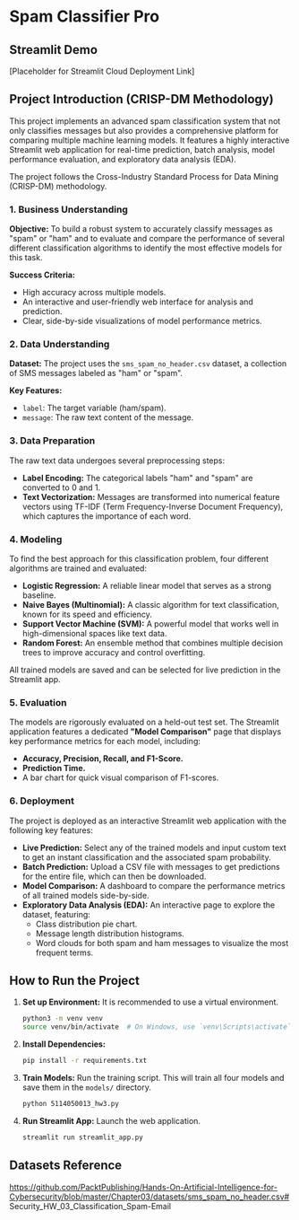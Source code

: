 # Spam Classifier Pro

## Streamlit Demo
[Placeholder for Streamlit Cloud Deployment Link]

## Project Introduction (CRISP-DM Methodology)

This project implements an advanced spam classification system that not only classifies messages but also provides a comprehensive platform for comparing multiple machine learning models. It features a highly interactive Streamlit web application for real-time prediction, batch analysis, model performance evaluation, and exploratory data analysis (EDA).

The project follows the Cross-Industry Standard Process for Data Mining (CRISP-DM) methodology.

### 1. Business Understanding

**Objective:** To build a robust system to accurately classify messages as "spam" or "ham" and to evaluate and compare the performance of several different classification algorithms to identify the most effective models for this task.

**Success Criteria:**
*   High accuracy across multiple models.
*   An interactive and user-friendly web interface for analysis and prediction.
*   Clear, side-by-side visualizations of model performance metrics.

### 2. Data Understanding

**Dataset:** The project uses the `sms_spam_no_header.csv` dataset, a collection of SMS messages labeled as "ham" or "spam".

**Key Features:**
*   `label`: The target variable (ham/spam).
*   `message`: The raw text content of the message.

### 3. Data Preparation

The raw text data undergoes several preprocessing steps:
*   **Label Encoding:** The categorical labels "ham" and "spam" are converted to 0 and 1.
*   **Text Vectorization:** Messages are transformed into numerical feature vectors using TF-IDF (Term Frequency-Inverse Document Frequency), which captures the importance of each word.

### 4. Modeling

To find the best approach for this classification problem, four different algorithms are trained and evaluated:

*   **Logistic Regression:** A reliable linear model that serves as a strong baseline.
*   **Naive Bayes (Multinomial):** A classic algorithm for text classification, known for its speed and efficiency.
*   **Support Vector Machine (SVM):** A powerful model that works well in high-dimensional spaces like text data.
*   **Random Forest:** An ensemble method that combines multiple decision trees to improve accuracy and control overfitting.

All trained models are saved and can be selected for live prediction in the Streamlit app.

### 5. Evaluation

The models are rigorously evaluated on a held-out test set. The Streamlit application features a dedicated **"Model Comparison"** page that displays key performance metrics for each model, including:

*   **Accuracy, Precision, Recall, and F1-Score.**
*   **Prediction Time.**
*   A bar chart for quick visual comparison of F1-scores.

### 6. Deployment

The project is deployed as an interactive Streamlit web application with the following key features:

*   **Live Prediction:** Select any of the trained models and input custom text to get an instant classification and the associated spam probability.
*   **Batch Prediction:** Upload a CSV file with messages to get predictions for the entire file, which can then be downloaded.
*   **Model Comparison:** A dashboard to compare the performance metrics of all trained models side-by-side.
*   **Exploratory Data Analysis (EDA):** An interactive page to explore the dataset, featuring:
    *   Class distribution pie chart.
    *   Message length distribution histograms.
    *   Word clouds for both spam and ham messages to visualize the most frequent terms.

## How to Run the Project

1.  **Set up Environment:**
    It is recommended to use a virtual environment.
    ```bash
    python3 -m venv venv
    source venv/bin/activate  # On Windows, use `venv\Scripts\activate`
    ```

2.  **Install Dependencies:**
    ```bash
    pip install -r requirements.txt
    ```

3.  **Train Models:**
    Run the training script. This will train all four models and save them in the `models/` directory.
    ```bash
    python 5114050013_hw3.py
    ```

4.  **Run Streamlit App:**
    Launch the web application.
    ```bash
    streamlit run streamlit_app.py
    ```

## Datasets Reference
https://github.com/PacktPublishing/Hands-On-Artificial-Intelligence-for-Cybersecurity/blob/master/Chapter03/datasets/sms_spam_no_header.csv# Security_HW_03_Classification_Spam-Email
